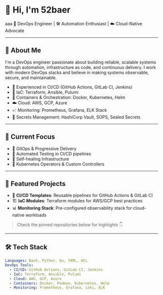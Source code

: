 # 👋 Hi, I'm 52baer
aaa
🚀 DevOps Engineer | 🛠️ Automation Enthusiast | ☁️ Cloud-Native Advocate

---

## 🔧 About Me

I'm a DevOps engineer passionate about building reliable, scalable systems through automation, infrastructure as code, and continuous delivery. I work with modern DevOps stacks and believe in making systems observable, secure, and maintainable.

- 💼 Experienced in CI/CD (GitHub Actions, GitLab CI, Jenkins)
- 🧰 IaC: Terraform, Ansible, Pulumi
- 🐳 Containers & Orchestration: Docker, Kubernetes, Helm
- ☁️ Cloud: AWS, GCP, Azure
- 📈 Monitoring: Prometheus, Grafana, ELK Stack
- 🔐 Secrets Management: HashiCorp Vault, SOPS, Sealed Secrets

---

## 📌 Current Focus

- 🔁 GitOps & Progressive Delivery
- 🧪 Automated Testing in CI/CD pipelines
- 🔄 Self-healing Infrastructure
- 🧩 Kubernetes Operators & Custom Controllers

---

## 📂 Featured Projects

- 🔄 **CI/CD Templates**: Reusable pipelines for GitHub Actions & GitLab CI
- 🏗️ **IaC Modules**: Terraform modules for AWS/GCP best practices
- 📊 **Monitoring Stack**: Pre-configured observability stack for cloud-native workloads

> Check the pinned repositories below for highlights 👇

---

## 🛠️ Tech Stack

```yaml
Languages: Bash, Python, Go, YAML, HCL
DevOps Tools:
  - CI/CD: GitHub Actions, GitLab CI, Jenkins
  - IaC: Terraform, Ansible, Pulumi
  - Cloud: AWS, GCP, Azure
  - Containers: Docker, Podman, Kubernetes, Helm
  - Monitoring: Prometheus, Grafana, Loki, ELK
